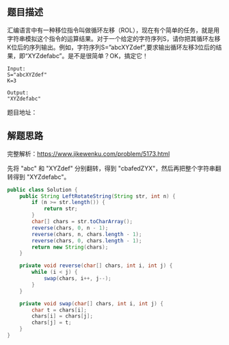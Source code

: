 ## 题目描述

汇编语言中有一种移位指令叫做循环左移（ROL），现在有个简单的任务，就是用字符串模拟这个指令的运算结果。对于一个给定的字符序列S，请你把其循环左移K位后的序列输出。例如，字符序列S=”abcXYZdef”,要求输出循环左移3位后的结果，即“XYZdefabc”。是不是很简单？OK，搞定它！
```
Input:
S="abcXYZdef"
K=3

Output:
"XYZdefabc"
```

题目地址：

## 解题思路

完整解析：https://www.jikewenku.com/problem/5173.html

先将 "abc" 和 "XYZdef" 分别翻转，得到 "cbafedZYX"，然后再把整个字符串翻转得到 "XYZdefabc"。

```java
public class Solution {
    public String LeftRotateString(String str, int n) {
        if (n >= str.length()) {
            return str;
        }
        char[] chars = str.toCharArray();
        reverse(chars, 0, n - 1);
        reverse(chars, n, chars.length - 1);
        reverse(chars, 0, chars.length - 1);
        return new String(chars);
    }

    private void reverse(char[] chars, int i, int j) {
        while (i < j) {
            swap(chars, i++, j--);
        }
    }

    private void swap(char[] chars, int i, int j) {
        char t = chars[i];
        chars[i] = chars[j];
        chars[j] = t;
    }
}
```

